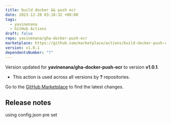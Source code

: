 ```yaml
---
title: build docker && push ecr
date: 2023-12-20 03:18:32 +00:00
tags:
  - yavinenana
  - GitHub Actions
draft: false
repo: yavinenana/gha-docker-push-ecr
marketplace: https://github.com/marketplace/actions/build-docker-push-ecr
version: v1.0.1
dependentsNumber: "?"
---
```



Version updated for **yavinenana/gha-docker-push-ecr** to version **v1.0.1**.
- This action is used across all versions by **?** repositories.

Go to the [GitHub Marketplace](https://github.com/marketplace/actions/build-docker-push-ecr) to find the latest changes.

## Release notes

using config.json pre set
